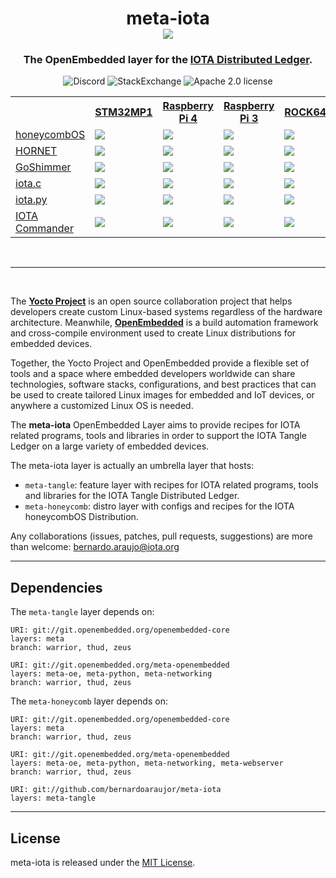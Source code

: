 <h1 align="center">
  meta-iota <br>
  <img src="https://github.com/bernardoaraujor/meta-iota/raw/master/meta-iota.png">
</h1>

<h3 align="center">
The OpenEmbedded layer for the <a href="https://www.iota.org/" target="blank">IOTA Distributed Ledger</a>.
</h3>

<p align="center">
<a href="https://discord.iota.org/" style="text-decoration:none;"><img src="https://img.shields.io/badge/Discord-9cf.svg?logo=discord" alt="Discord"></a>
    <a href="https://iota.stackexchange.com/" style="text-decoration:none;"><img src="https://img.shields.io/badge/StackExchange-9cf.svg?logo=stackexchange" alt="StackExchange"></a>
<a href="https://github.com/iotaledger/meta-iota/blob/master/COPYING.MIT" style="text-decoration:none;"><img src="https://img.shields.io/badge/license-MIT-blue.svg?style=flat-square" alt="Apache 2.0 license"></a>
</p>

<table>
 <tr>
   <th></th>
   <th><a href="https://github.com/STMicroelectronics/meta-st-stm32mp/blob/thud/conf/machine/stm32mp1.conf">STM32MP1</a></th>
   <th><a href="https://github.com/agherzan/meta-raspberrypi/blob/master/conf/machine/raspberrypi4-64.conf">Raspberry Pi 4</a></th>
   <th><a href="https://github.com/agherzan/meta-raspberrypi/blob/master/conf/machine/raspberrypi3-64.confstmic">Raspberry Pi 3</a></th>
   <th><a href="https://github.com/bernardoaraujor/meta-rock64/blob/master/conf/machine/rock64.conf">ROCK64</a></th>
   <th><a href="http://git.yoctoproject.org/cgit/cgit.cgi/meta-yocto/tree/meta-yocto-bsp/conf/machine/genericx86-64.conf?h=master">x86-64</a></th>
 </tr>
 <tr>
   <td><a href="https://honeycombOS.github.io">honeycombOS</a></td>
   <td><a href='http://honeycomb-ci.ydns.eu:8080/job/honeycombOS-stm32mp1/'><img src='http://honeycomb-ci.ydns.eu:8080/buildStatus/icon?job=honeycombOS-stm32mp1'></a></a></td>
   <td><a href='http://honeycomb-ci.ydns.eu:8080/job/honeycombOS-raspberrypi4/'><img src='http://honeycomb-ci.ydns.eu:8080/buildStatus/icon?job=honeycombOS-raspberrypi4'></a></td>
   <td><a href='http://honeycomb-ci.ydns.eu:8080/job/honeycombOS-raspberrypi3/'><img src='http://honeycomb-ci.ydns.eu:8080/buildStatus/icon?job=honeycombOS-raspberrypi3'></a></td>
   <td><a href='http://honeycomb-ci.ydns.eu:8080/job/honeycombOS-rock64/'><img src='http://honeycomb-ci.ydns.eu:8080/buildStatus/icon?job=honeycombOS-rock64'></a></td>
   <td><a href='http://honeycomb-ci.ydns.eu:8080/job/honeycombOS-genericx86-64/'><img src='http://honeycomb-ci.ydns.eu:8080/buildStatus/icon?job=honeycombOS-genericx86-64'></a></td>
 </tr>
 <tr>
   <td><a href="https://github.com/gohornet/hornet">HORNET</a></td>
   <td><a href='http://honeycomb-ci.ydns.eu:8080/job/hornet-stm32mp1/'><img src='http://honeycomb-ci.ydns.eu:8080/buildStatus/icon?job=hornet-stm32mp1'></a></td>
   <td><a href='http://honeycomb-ci.ydns.eu:8080/job/hornet-raspberrypi4/'><img src='http://honeycomb-ci.ydns.eu:8080/buildStatus/icon?job=hornet-raspberrypi4'></a></td>
   <td><a href='http://honeycomb-ci.ydns.eu:8080/job/hornet-raspberrypi3/'><img src='http://honeycomb-ci.ydns.eu:8080/buildStatus/icon?job=hornet-raspberrypi3'></a></td>
   <td><a href='http://honeycomb-ci.ydns.eu:8080/job/hornet-rock64/'><img src='http://honeycomb-ci.ydns.eu:8080/buildStatus/icon?job=hornet-rock64'></a></td>
   <td><a href='http://honeycomb-ci.ydns.eu:8080/job/hornet-genericx86-64/'><img src='http://honeycomb-ci.ydns.eu:8080/buildStatus/icon?job=hornet-genericx86-64'></a></td>
 </tr>
 <tr>
   <td><a href="https://github.com/iotaledger/goshimmer">GoShimmer</a></td>
   <td><a href='http://honeycomb-ci.ydns.eu:8080/job/goshimmer-stm32mp1/'><img src='http://honeycomb-ci.ydns.eu:8080/buildStatus/icon?job=goshimmer-stm32mp1'></a></td>
   <td><a href='http://honeycomb-ci.ydns.eu:8080/job/goshimmer-raspberrypi4/'><img src='http://honeycomb-ci.ydns.eu:8080/buildStatus/icon?job=goshimmer-raspberrypi4'></a></td>
   <td><a href='http://honeycomb-ci.ydns.eu:8080/job/goshimmer-raspberrypi3/'><img src='http://honeycomb-ci.ydns.eu:8080/buildStatus/icon?job=goshimmer-raspberrypi3'></a></td>
   <td><a href='http://honeycomb-ci.ydns.eu:8080/job/goshimmer-rock64/'><img src='http://honeycomb-ci.ydns.eu:8080/buildStatus/icon?job=goshimmer-rock64'></a></td>
   <td><a href='http://honeycomb-ci.ydns.eu:8080/job/goshimmer-genericx86-64/'><img src='http://honeycomb-ci.ydns.eu:8080/buildStatus/icon?job=goshimmer-genericx86-64'></a></td>
 </tr>
 <tr>
   <td><a href="https://github.com/iotaledger/iota.c">iota.c</a></td>
   <td><a href='http://honeycomb-ci.ydns.eu:8080/job/iota.c-stm32mp1/'><img src='http://honeycomb-ci.ydns.eu:8080/buildStatus/icon?job=iota.c-stm32mp1'></a></td>
   <td><a href='http://honeycomb-ci.ydns.eu:8080/job/iota.c-raspberrypi4/'><img src='http://honeycomb-ci.ydns.eu:8080/buildStatus/icon?job=iota.c-raspberrypi4'></a></td>
   <td><a href='http://honeycomb-ci.ydns.eu:8080/job/iota.c-raspberrypi3/'><img src='http://honeycomb-ci.ydns.eu:8080/buildStatus/icon?job=iota.c-raspberrypi3'></a></td>
   <td><a href='http://honeycomb-ci.ydns.eu:8080/job/iota.c-rock64/'><img src='http://honeycomb-ci.ydns.eu:8080/buildStatus/icon?job=iota.c-rock64'></a></td>
   <td><a href='http://honeycomb-ci.ydns.eu:8080/job/iota.c-genericx86-64/'><img src='http://honeycomb-ci.ydns.eu:8080/buildStatus/icon?job=iota.c-genericx86-64'></a></td>
 </tr>
 <tr>
   <td><a href="https://github.com/iotaledger/iota.py">iota.py</a></td>
   <td> <a href="https://yocto-ci.resin.io/job/meta-raspberrypi1"> <img src="https://yocto-ci.resin.io/job/meta-raspberrypi1/badge/icon?style=flat-square"> </a></td>
   <td><a href="https://yocto-ci.resin.io/job/meta-raspberrypi1"> <img src="https://yocto-ci.resin.io/job/meta-raspberrypi1/badge/icon?style=flat-square"> </a></td>
   <td><a href="https://yocto-ci.resin.io/job/meta-raspberrypi1"> <img src="https://yocto-ci.resin.io/job/meta-raspberrypi1/badge/icon?style=flat-square"> </a></td>
   <td><a href="https://yocto-ci.resin.io/job/meta-raspberrypi1"> <img src="https://yocto-ci.resin.io/job/meta-raspberrypi1/badge/icon?style=flat-square"> </a></td>
   <td><a href="https://yocto-ci.resin.io/job/meta-raspberrypi1"> <img src="https://yocto-ci.resin.io/job/meta-raspberrypi1/badge/icon?style=flat-square"> </a></td>
 </tr>
 <tr>
   <td><a href="https://github.com/oopsmonk/iota_cmder">IOTA Commander</a></td>
   <td><a href="https://yocto-ci.resin.io/job/meta-raspberrypi1"> <img src="https://yocto-ci.resin.io/job/meta-raspberrypi1/badge/icon?style=flat-square"> </a></td>
   <td><a href="https://yocto-ci.resin.io/job/meta-raspberrypi1"> <img src="https://yocto-ci.resin.io/job/meta-raspberrypi1/badge/icon?style=flat-square"> </a></td>
   <td><a href="https://yocto-ci.resin.io/job/meta-raspberrypi1"> <img src="https://yocto-ci.resin.io/job/meta-raspberrypi1/badge/icon?style=flat-square"> </a></td>
   <td><a href="https://yocto-ci.resin.io/job/meta-raspberrypi1"> <img src="https://yocto-ci.resin.io/job/meta-raspberrypi1/badge/icon?style=flat-square"> </a></td>
   <td><a href="https://yocto-ci.resin.io/job/meta-raspberrypi1"> <img src="https://yocto-ci.resin.io/job/meta-raspberrypi1/badge/icon?style=flat-square"> </a></td>
 </tr>
</table>

<br>

---
<br>

The [**Yocto Project**](https://www.yoctoproject.org/) is an open source collaboration project that helps developers create custom Linux-based systems regardless of the hardware architecture. Meanwhile, [**OpenEmbedded**](http://www.openembedded.org/wiki/Main_Page) is a build automation framework and cross-compile environment used to create Linux distributions for embedded devices.

Together, the Yocto Project and OpenEmbedded provide a flexible set of tools and a space where embedded developers worldwide can share technologies, software stacks, configurations, and best practices that can be used to create tailored Linux images for embedded and IoT devices, or anywhere a customized Linux OS is needed.

The **meta-iota** OpenEmbedded Layer aims to provide recipes for IOTA related programs, tools and libraries in order to support the IOTA Tangle Ledger on a large variety of embedded devices.

The meta-iota layer is actually an umbrella layer that hosts:
 - `meta-tangle`: feature layer with recipes for IOTA related programs, tools and libraries for the IOTA Tangle Distributed Ledger.
 - `meta-honeycomb`: distro layer with configs and recipes for the IOTA honeycombOS Distribution.

Any collaborations (issues, patches, pull requests, suggestions) are more than welcome: <bernardo.araujo@iota.org>

---
## Dependencies

The `meta-tangle` layer depends on:

	URI: git://git.openembedded.org/openembedded-core
	layers: meta
	branch: warrior, thud, zeus

	URI: git://git.openembedded.org/meta-openembedded
	layers: meta-oe, meta-python, meta-networking
	branch: warrior, thud, zeus

The `meta-honeycomb` layer depends on:

	URI: git://git.openembedded.org/openembedded-core
	layers: meta
	branch: warrior, thud, zeus

	URI: git://git.openembedded.org/meta-openembedded
	layers: meta-oe, meta-python, meta-networking, meta-webserver
	branch: warrior, thud, zeus

	URI: git://github.com/bernardoaraujor/meta-iota
	layers: meta-tangle

---
## License

meta-iota is released under the [MIT License](https://github.com/bernardoaraujor/meta-iota/blob/master/COPYING.MIT).
